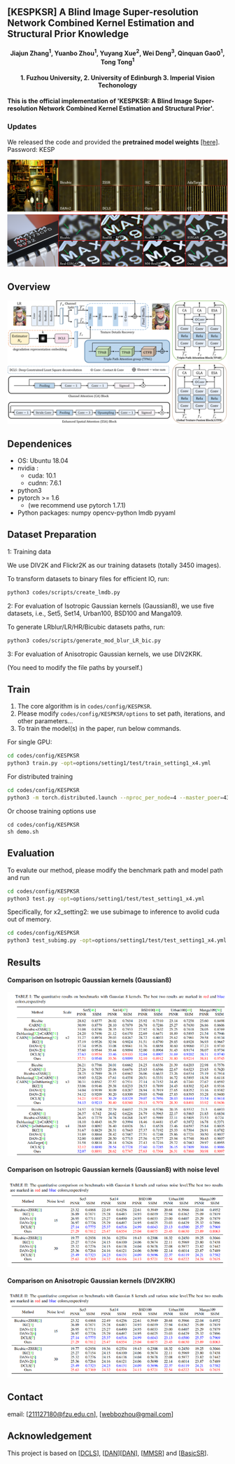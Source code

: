 ## [KESPKSR] A Blind Image Super-resolution Network Combined Kernel Estimation and Structural Prior Knowledge

<h4 align="center">Jiajun Zhang<sup>1</sup>, Yuanbo Zhou<sup>1</sup>, Yuyang Xue<sup>2</sup>, Wei Deng<sup>3</sup>, Qinquan Gao0<sup>1</sup>, Tong Tong<sup>1</sup></center>
<h4 align="center">1. Fuzhou University, 2. University of Edinburgh</center> 3. Imperial Vision Techonology</center>


#### This is the official implementation of 'KESPKSR: A Blind Image Super-resolution Network Combined Kernel Estimation and Structural Prior'.


### Updates


We released the code and provided the **pretrained model weights** [[here]](https://pan.baidu.com/s/1YchpbBqK6PkLR5Ghyht1Cw). Password: KESP



![KESPKSR](figs/show1.png)
![KESPKSR](figs/show2.png)

## Overview

![KESPKSR](figs/net.png)

## Dependenices

* OS: Ubuntu 18.04
* nvidia :
    - cuda: 10.1
    - cudnn: 7.6.1
* python3
* pytorch >= 1.6 
  * (we recommend use pytorch 1.7.1)
* Python packages: numpy opencv-python lmdb pyyaml


## Dataset Preparation
1: Training data

We use DIV2K and Flickr2K as our training datasets (totally 3450 images). 

To transform datasets to binary files for efficient IO, run:

```bash
python3 codes/scripts/create_lmdb.py
```

2: For evaluation of Isotropic Gaussian kernels (Gaussian8), we use five datasets, i.e., Set5, Set14, Urban100, BSD100 and Manga109.

To generate LRblur/LR/HR/Bicubic datasets paths, run:

```bash
python3 codes/scripts/generate_mod_blur_LR_bic.py
```

3: For evaluation of Anisotropic Gaussian kernels, we use DIV2KRK.

(You need to modify the file paths by yourself.)

## Train
1. The core algorithm is in ``codes/config/KESPKSR``. 
2. Please modify `` codes/config/KESPKSR/options `` to set path, iterations, and other parameters...
3. To train the model(s) in the paper, run below commands.

For single GPU:

```bash
cd codes/config/KESPKSR
python3 train.py -opt=options/setting1/test/train_setting1_x4.yml
```

For distributed training

```bash
cd codes/config/KESPKSR
python3 -m torch.distributed.launch --nproc_per_node=4 --master_poer=4321 train.py -opt=options/setting1/train/train_setting1_x4.yml --launcher pytorch
```
Or choose training options use

```
cd codes/config/KESPKSR
sh demo.sh
```

## Evaluation
To evalute our method, please modify the benchmark path and model path and run

```bash
cd codes/config/KESPKSR
python3 test.py -opt=options/setting1/test/test_setting1_x4.yml
```


Specifically, for x2_setting2: we use subimage to inference to avolid cuda out of memory.
```bash
cd codes/config/KESPKSR
python3 test_subimg.py -opt=options/setting1/test/test_setting1_x4.yml
```
## Results

#### Comparison on Isotropic Gaussian kernels (Gaussian8)
![ISO kernel](figs/result1.png)

#### Comparison on Isotropic Gaussian kernels (Gaussian8) with noise level
![ANISO kernel](figs/result2.png)

#### Comparison on Anisotropic Gaussian kernels (DIV2KRK)
![ANISO kernel](figs/result3.png)




## Contact
email: [211127180@fzu.edu.cn], [webbozhou@gmail.com] 

## Acknowledgement
This project is based on [[DCLS](https://github.com/megvii-research/DCLS-SR)], [[DAN](https://github.com/greatlog/DAN)][[DAN](https://github.com/greatlog/DAN)], [[MMSR](https://github.com/open-mmlab/mmediting)] and [[BasicSR](https://github.com/xinntao/BasicSR)].
